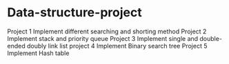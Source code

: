# Data-structure-project
Project 1 Implement different searching and shorting method
Project 2 Implement stack and priority queue
Project 3 Implement single and double-ended doubly link list
project 4 Implement Binary search tree 
Project 5 Implement Hash table
